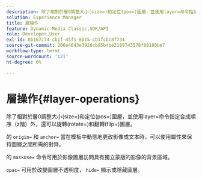 ```yaml
---
description: 除了相對於層0調整大小(size=)和定位(pos=)圖層，並使用layer=命令指定合成順序（z階）外，還可以旋轉(rotate=)和翻轉(flip=)圖層。
solution: Experience Manager
title: 層操作
feature: Dynamic Media Classic,SDK/API
role: Developer,User
exl-id: 0b167c74-cb1f-45f1-8b15-cb1fcbc8f734
source-git-commit: 206e4643e3926cb85b4be2189743578f88180be7
workflow-type: tm+mt
source-wordcount: '121'
ht-degree: 0%

---
```


# 層操作{#layer-operations}

除了相對於層0調整大小(size=)和定位(pos=)圖層，並使用layer=命令指定合成順序（z階）外，還可以旋轉(rotate=)和翻轉(flip=)圖層。

的 `origin=` 和 `anchor=` 當在模板中動態地更改影像或文本時，可以使用屬性來保持圖層之間所需的對齊。

的 `maskUse=` 命令可用於影像圖層訪問具有獨立蒙版的影像的背景區域。

`opac=` 可用於改變圖層不透明度， `hide=` 顯示或隱藏圖層。
